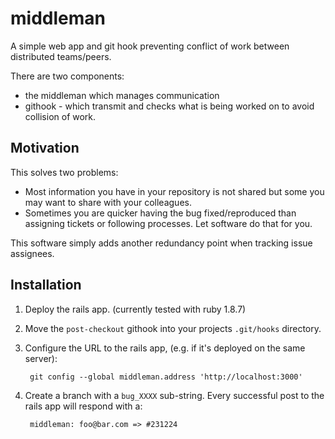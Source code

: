 middleman
=========

A simple web app and git hook preventing conflict of work between
distributed teams/peers.

There are two components:

* the middleman which manages communication
* githook - which transmit and checks what is being worked on to
  avoid collision of work.

Motivation
----------

This solves two problems:

* Most information you have in your repository is not shared but some
  you may want to share with your colleagues.
* Sometimes you are quicker having the bug fixed/reproduced than
  assigning tickets or following processes. Let software do that for
  you.

This software simply adds another redundancy point when tracking issue
assignees.

Installation
------------

1. Deploy the rails app. (currently tested with ruby 1.8.7)
1. Move the `post-checkout` githook into your projects `.git/hooks`
   directory.
1. Configure the URL to the rails app, (e.g. if it's deployed on the
   same server):

        git config --global middleman.address 'http://localhost:3000'

1. Create a branch with a `bug_XXXX` sub-string. Every successful post
   to the rails app will respond with a:

        middleman: foo@bar.com => #231224
